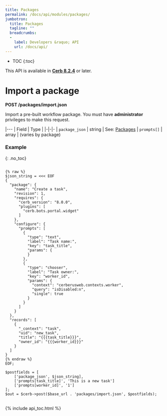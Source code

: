 ```yaml
---
title: Packages
permalink: /docs/api/modules/packages/
jumbotron:
  title: Packages
  tagline: ""
  breadcrumbs:
  -
    label: Developers &raquo; API
    url: /docs/api/
---
```


* TOC
{:toc}

<div class="cerb-box note">
<p>This API is available in <a href="/releases/8.2.4/"><b>Cerb 8.2.4</b></a> or later.</p>
</div>

# Import a package

**POST /packages/import.json**

Import a pre-built workflow package. You must have **administrator** privileges to make this request.

|---
| Field | Type | 
|-|-|-
| `package_json` | string | See: [Packages](/resources/packages/)
| `prompts[]` | array | (varies by package)

### Example
{: .no_toc}

<pre>
<code class="language-php">
{% raw %}
$json_string = <<< EOF
{
  "package": {
    "name": "Create a task",
    "revision": 1,
    "requires": {
      "cerb_version": "8.0.0",
      "plugins": [
        "cerb.bots.portal.widget"
      ]
    },
    "configure": {
      "prompts": [
        {
          "type": "text",
          "label": "Task name:",
          "key": "task_title",
          "params": {
          }
        },
        {
          "type": "chooser",
          "label": "Task owner:",
          "key": "worker_id",
          "params": {
            "context": "cerberusweb.contexts.worker",
            "query": "isDisabled:n",
            "single": true
          }
        }
      ]
    }
  },
  "records": [
    {
      "_context": "task",
      "uid": "new_task",
      "title": "{{{task_title}}}",
      "owner_id": "{{{worker_id}}}"
    }
  ]
}
{% endraw %}
EOF;

$postfields = [
    ['package_json', $json_string],
    ['prompts[task_title]', 'This is a new task']
    ['prompts[worker_id]', '1']
];
$out = $cerb->post($base_url . 'packages/import.json', $postfields);
</code>
</pre>

{% include api_toc.html %}